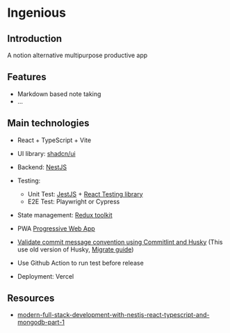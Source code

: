 # Ingenious

## Introduction

A notion alternative multipurpose productive app

## Features

- Markdown based note taking
- ...

## Main technologies

- React + TypeScript + Vite
- UI library: [shadcn/ui](https://ui.shadcn.com/)
- Backend: [NestJS](https://docs.nestjs.com/)
- Testing:

  - Unit Test: [JestJS](https://jestjs.io/docs/getting-started) + [React Testing library](https://jestjs.io/docs/tutorial-react)
  - E2E Test: Playwright or Cypress

- State management: [Redux toolkit](https://redux-toolkit.js.org/introduction/getting-started)
- PWA [Progressive Web App](https://web.dev/explore/progressive-web-apps)
- [Validate commit message convention using Commitlint and Husky](https://dev.to/omarzi/how-to-validate-commit-message-convention-using-commitlint-and-husky-aaa) (This use old version of Husky, [Migrate guide](https://typicode.github.io/husky/migrate-from-v4.html))
- Use Github Action to run test before release
- Deployment: Vercel

## Resources

- [modern-full-stack-development-with-nestjs-react-typescript-and-mongodb-part-1](https://auth0.com/blog/modern-full-stack-development-with-nestjs-react-typescript-and-mongodb-part-1/)
